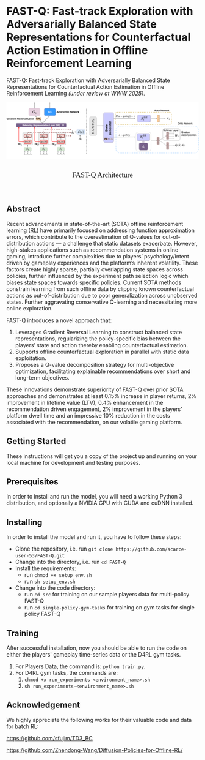 # FAST-Q: Fast-track Exploration with Adversarially Balanced State Representations for Counterfactual Action Estimation in Offline Reinforcement Learning

FAST-Q: Fast-track Exploration with Adversarially Balanced State Representations for Counterfactual Action Estimation in Offline Reinforcement Learning  _(under review at WWW 2025)_.

<img 
    src="img\fast_q_architecture.png"
    alt="FAST-Q Architecture" 
    style="height:400; margin-left:auto; margin-right:auto; display:block" 
/>
<div style="display:table; margin-left:auto; margin-right:auto"><p style="font-size:14pt; font-family:Verdana">FAST-Q Architecture</p></div>
  
<br>

## Abstract
Recent advancements in state-of-the-art (SOTA) offline reinforcement learning (RL) have primarily focused on addressing function approximation errors, which contribute to the overestimation of Q-values for out-of-distribution actions — a challenge that static datasets exacerbate. However, high-stakes applications such as recommendation systems in online gaming, introduce further complexities due to players’ psychology/intent driven by gameplay experiences and the platform’s inherent volatility. These factors create highly sparse, partially overlapping state spaces across policies, further influenced by the experiment path selection logic which biases state spaces towards specific policies. Current SOTA methods constrain learning from such offline data by clipping known counterfactual actions as out-of-distribution due to poor generalization across unobserved states. Further aggravating conservative Q-learning and necessitating more online exploration. 

FAST-Q introduces a novel approach that:  

1. Leverages Gradient Reversal Learning to construct balanced state representations, regularizing the policy-specific bias between the players’ state and action thereby enabling counterfactual estimation.  
2. Supports offline counterfactual exploration in parallel with static data exploitation.  
3. Proposes a Q-value decomposition strategy for multi-objective optimization, facilitating explainable recommendations over short and long-term objectives. 
  
These innovations demonstrate superiority of FAST-Q over prior SOTA approaches and demonstrates at least 0.15% increase in player returns, 2% improvement in lifetime value (LTV), 0.4% enhancement in the recommendation driven engagement, 2% improvement in the players’ platform dwell time and an impressive 10% reduction in the costs associated with the recommendation, on our volatile gaming platform.

## Getting Started

These instructions will get you a copy of the project up and running on your local machine for development and testing purposes.

## Prerequisites

In order to install and run the model, you will need a working Python 3 distribution, and optionally a NVIDIA GPU with CUDA and cuDNN installed.

## Installing

In order to install the model and run it, you have to follow these steps:

* Clone the repository, i.e. run `git clone https://github.com/scarce-user-53/FAST-Q.git`
* Change into the directory, i.e. run `cd FAST-Q`
* Install the requirements:
  * run `chmod +x setup_env.sh`
  * run `sh setup_env.sh`
* Change into the code directory:
  * run `cd src` for training on our sample players data for multi-policy FAST-Q
  * run `cd single-policy-gym-tasks` for training on gym tasks for single policy FAST-Q

## Training
After successful installation, now you should be able to run the code on either the players' gameplay time-series data or the D4RL gym tasks.
1. For Players Data, the command is: `python train.py`. 
2. For D4RL gym tasks, the commands are:
   1. `chmod +x run_experiments-<environment_name>.sh`
   2. `sh run_experiments-<environment_name>.sh`


## Acknowledgement
We highly appreciate the following works for their valuable code and data for batch RL:

https://github.com/sfujim/TD3_BC

https://github.com/Zhendong-Wang/Diffusion-Policies-for-Offline-RL/
